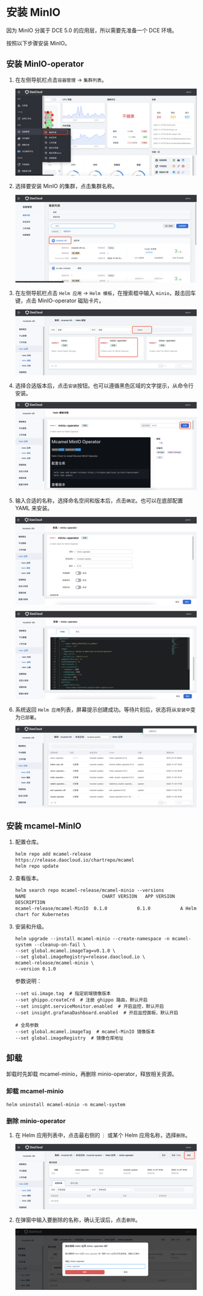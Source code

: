 # 安装 MinIO

因为 MinIO 分属于 DCE 5.0 的应用层，所以需要先准备一个 DCE 环境。

按照以下步骤安装 MinIO。

## 安装 MinIO-operator

1. 在左侧导航栏点击`容器管理` -> `集群列表`。

    ![](../images/install01.png)

2. 选择要安装 MinIO 的集群，点击集群名称。

    ![](../images/install02.png)

3. 在左侧导航栏点击 `Helm 应用` -> `Helm 模板`，在搜索框中输入 `minio`，敲击回车键，点击 MinIO-operator 磁贴卡片。

    ![](../images/install03.png)

4. 选择合适版本后，点击`安装`按钮。也可以遵循黑色区域的文字提示，从命令行安装。

    ![](../images/install04.png)

5. 输入合适的名称，选择命名空间和版本后，点击`确定`。也可以在底部配置 YAML 来安装。

    ![](../images/install05.png)

    ![](../images/install06.png)

6. 系统返回 `Helm 应用`列表，屏幕提示创建成功。等待片刻后，状态将从`安装中`变为`已部署`。

    ![](../images/install07.png)

## 安装 mcamel-MinIO

1. 配置仓库。

    ```shell
    helm repo add mcamel-release https://release.daocloud.io/chartrepo/mcamel
    helm repo update
    ```

2. 查看版本。

    ```shell
    helm search repo mcamel-release/mcamel-minio --versions
    NAME                            CHART VERSION   APP VERSION     DESCRIPTION
    mcamel-release/mcamel-MinIO  0.1.0           0.1.0           A Helm chart for Kubernetes
    ```

3. 安装和升级。

    ```shell
    helm upgrade --install mcamel-minio --create-namespace -n mcamel-system --cleanup-on-fail \
    --set global.mcamel.imageTag=v0.1.0 \
    --set global.imageRegistry=release.daocloud.io \
    mcamel-release/mcamel-minio \
    --version 0.1.0
    ```

    参数说明：

    ```shell
    --set ui.image.tag  # 指定前端镜像版本
    --set ghippo.createCrd  # 注册 ghippo 路由，默认开启
    --set insight.serviceMonitor.enabled  # 开启监控，默认开启
    --set insight.grafanaDashboard.enabled  # 开启监控面板，默认开启

    # 全局参数
    --set global.mcamel.imageTag  # mcamel-MinIO 镜像版本
    --set global.imageRegistry  # 镜像仓库地址
    ```

## 卸载

卸载时先卸载 mcamel-minio，再删除 minio-operator，释放相关资源。

### 卸载 mcamel-minio

```shell
helm uninstall mcamel-minio -n mcamel-system
```

### 删除 minio-operator

1. 在 Helm 应用列表中，点击最右侧的 `⋮` 或某个 Helm 应用名称，选择`删除`。

    ![](../images/uninstall01.png)

2. 在弹窗中输入要删除的名称，确认无误后，点击`删除`。

    ![](../images/uninstall02.png)
